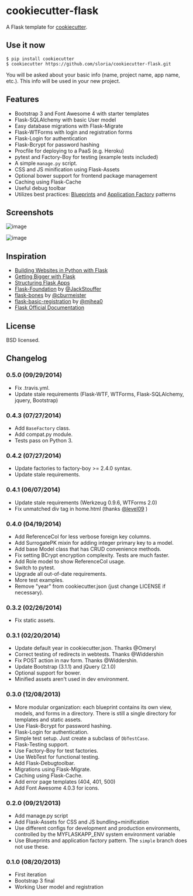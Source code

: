 cookiecutter-flask
==================

A Flask template for
[cookiecutter](https://github.com/audreyr/cookiecutter).

Use it now
----------

    $ pip install cookiecutter
    $ cookiecutter https://github.com/sloria/cookiecutter-flask.git

You will be asked about your basic info (name, project name, app name,
etc.). This info will be used in your new project.

Features
--------

-   Bootstrap 3 and Font Awesome 4 with starter templates
-   Flask-SQLAlchemy with basic User model
-   Easy database migrations with Flask-Migrate
-   Flask-WTForms with login and registration forms
-   Flask-Login for authentication
-   Flask-Bcrypt for password hashing
-   Procfile for deploying to a PaaS (e.g. Heroku)
-   pytest and Factory-Boy for testing (example tests included)
-   A simple `manage.py` script.
-   CSS and JS minification using Flask-Assets
-   Optional bower support for frontend package management
-   Caching using Flask-Cache
-   Useful debug toolbar
-   Utilizes best practices:
    [Blueprints](http://flask.pocoo.org/docs/blueprints/) and
    [Application
    Factory](http://flask.pocoo.org/docs/patterns/appfactories/)
    patterns

Screenshots
-----------

![image](https://dl.dropboxusercontent.com/u/1693233/github/cookiecutter-flask-01.png%0A%20:target:%20https://dl.dropboxusercontent.com/u/1693233/github/cookiecutter-flask-01.png%0A%20:alt:%20Home%20page)

![image](https://dl.dropboxusercontent.com/u/1693233/github/cookiecutter-flask-02.png.png%0A%20:target:%20https://dl.dropboxusercontent.com/u/1693233/github/cookiecutter-flask-02.png.png%0A%20:alt:%20Registration%20form)

Inspiration
-----------

-   [Building Websites in Python with
    Flask](http://maximebf.com/blog/2012/10/building-websites-in-python-with-flask/)
-   [Getting Bigger with
    Flask](http://maximebf.com/blog/2012/11/getting-bigger-with-flask/)
-   [Structuring Flask
    Apps](http://charlesleifer.com/blog/structuring-flask-apps-a-how-to-for-those-coming-from-django/)
-   [Flask-Foundation](https://github.com/JackStouffer/Flask-Foundation)
    by [@JackStouffer](https://github.com/JackStouffer)
-   [flask-bones](https://github.com/cburmeister/flask-bones) by
    [@cburmeister](https://github.com/cburmeister)
-   [flask-basic-registration](https://github.com/mjhea0/flask-basic-registration)
    by [@mjhea0](https://github.com/mjhea0)
-   [Flask Official Documentation](http://flask.pocoo.org/docs/)

License
-------

BSD licensed.

Changelog
---------

### 0.5.0 (09/29/2014)

-   Fix .travis.yml.
-   Update stale requirements (Flask-WTF, WTForms, Flask-SQLAlchemy,
    jquery, Bootstrap)

### 0.4.3 (07/27/2014)

-   Add `BaseFactory` class.
-   Add compat.py module.
-   Tests pass on Python 3.

### 0.4.2 (07/27/2014)

-   Update factories to factory-boy \>= 2.4.0 syntax.
-   Update stale requirements.

### 0.4.1 (06/07/2014)

-   Update stale requirements (Werkzeug 0.9.6, WTForms 2.0)
-   Fix unmatched div tag in home.html (thanks
    [@level09](https://github.com/level09) )

### 0.4.0 (04/19/2014)

-   Add ReferenceCol for less verbose foreign key columns.
-   Add SurrogatePK mixin for adding integer primary key to a model.
-   Add base Model class that has CRUD convenience methods.
-   Fix setting BCrypt encryption complexity. Tests are much faster.
-   Add Role model to show ReferenceCol usage.
-   Switch to pytest.
-   Upgrade all out-of-date requirements.
-   More test examples.
-   Remove "year" from cookiecutter.json (just change LICENSE if
    necessary).

### 0.3.2 (02/26/2014)

-   Fix static assets.

### 0.3.1 (02/20/2014)

-   Update default year in cookiecutter.json. Thanks @Omeryl
-   Correct testing of redirects in webtests. Thanks @Widdershin
-   Fix POST action in nav form. Thanks @Widdershin.
-   Update Bootstrap (3.1.1) and jQuery (2.1.0)
-   Optional support for bower.
-   Minified assets aren't used in dev environment.

### 0.3.0 (12/08/2013)

-   More modular organization: each blueprint contains its own view,
    models, and forms in a directory. There is still a single directory
    for templates and static assets.
-   Use Flask-Bcrypt for password hashing.
-   Flask-Login for authentication.
-   Simple test setup. Just create a subclass of `DbTestCase`.
-   Flask-Testing support.
-   Use Factory-Boy for test factories.
-   Use WebTest for functional testing.
-   Add Flask-Debugtoolbar.
-   Migrations using Flask-Migrate.
-   Caching using Flask-Cache.
-   Add error page templates (404, 401, 500)
-   Add Font Awesome 4.0.3 for icons.

### 0.2.0 (09/21/2013)

-   Add manage.py script
-   Add Flask-Assets for CSS and JS bundling+minification
-   Use different configs for development and production environments,
    controlled by the MYFLASKAPP\_ENV system environment variable
-   Use Blueprints and application factory pattern. The `simple` branch
    does not use these.

### 0.1.0 (08/20/2013)

-   First iteration
-   Bootstrap 3 final
-   Working User model and registration

